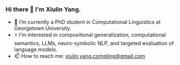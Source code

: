 ### Hi there 👋 I'm Xiulin Yang.

- 🔭 I’m currently a PhD student in Computational Linguistics at Georgetown University.
- ⚡  I’m interested in compositional generalization, computational semantics, LLMs, neuro-symbolic NLP, and targeted evaluation of language models.
- 📫 How to reach me: xiulin.yang.compling@gmail.com


